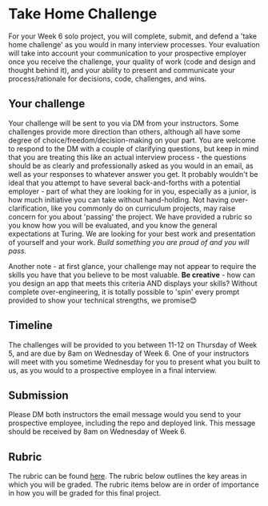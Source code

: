 # Take Home Challenge

For your Week 6 solo project, you will complete, submit, and defend a 'take home challenge' as you would in many interview processes. Your evaluation will take into account your communication to your prospective employer once you receive the challenge, your quality of work (code and design and thought behind it), and your ability to present and communicate your process/rationale for decisions, code, challenges, and wins.

## Your challenge

Your challenge will be sent to you via DM from your instructors. Some challenges provide more direction than others, although all have some degree of choice/freedom/decision-making on your part. You are welcome to respond to the DM with a couple of clarifying questions, but keep in mind that you are treating this like an actual interview process - the questions should be as clearly and professionally asked as you would in an email, as well as your responses to whatever answer you get. It probably wouldn't be ideal that you attempt to have several back-and-forths with a potential employer - part of what they are looking for in you, especially as a junior, is how much initiative you can take without hand-holding. Not having over-clarification, like you commonly do on curriculum projects, may raise concern for you about 'passing' the project. We have provided a rubric so you know how you will be evaluated, and you know the general expectations at Turing. We are looking for your best work and presentation of yourself and your work. _Build something you are proud of and you will pass._

Another note - at first glance, your challenge may not appear to require the skills you have that you believe to be most valuable. **Be creative** - how can you design an app that meets this criteria AND displays your skills? Without complete over-engineering, it is totally possible to 'spin' every prompt provided to show your technical strengths, we promise😊

## Timeline

The challenges will be provided to you between 11-12 on Thursday of Week 5, and are due by 8am on Wednesday of Week 6. One of your instructors will meet with you sometime Wednesday for you to present what you built to us, as you would to a prospective employee in a final interview.

## Submission

Please DM both instructors the email message would you send to your prospective employee, including the repo and deployed link. This message should be received by 8am on Wednesday of Week 6.

## Rubric

The rubric can be found [here](./take_home_challenge_rubric). The rubric below outlines the key areas in which you will be graded. The rubric items below are in order of importance in how you will be graded for this final project.

